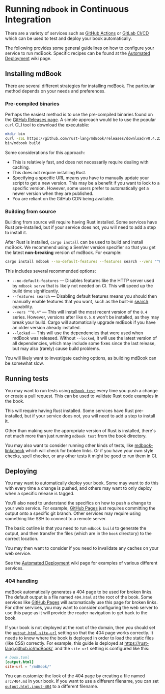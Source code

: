 # Running `mdbook` in Continuous Integration

There are a variety of services such as [GitHub Actions] or [GitLab CI/CD] which can be used to test and deploy your book automatically.

The following provides some general guidelines on how to configure your service to run mdBook.
Specific recipes can be found at the [Automated Deployment] wiki page.

[GitHub Actions]: https://docs.github.com/en/actions
[GitLab CI/CD]: https://docs.gitlab.com/ee/ci/
[Automated Deployment]: https://github.com/rust-lang/mdBook/wiki/Automated-Deployment

## Installing mdBook

There are several different strategies for installing mdBook.
The particular method depends on your needs and preferences.

### Pre-compiled binaries

Perhaps the easiest method is to use the pre-compiled binaries found on the [GitHub Releases page][releases].
A simple approach would be to use the popular `curl` CLI tool to download the executable:

```sh
mkdir bin
curl -sSL https://github.com/rust-lang/mdBook/releases/download/v0.4.22/mdbook-v0.4.22-x86_64-unknown-linux-gnu.tar.gz | tar -xz --directory=bin
bin/mdbook build
```

Some considerations for this approach:

* This is relatively fast, and does not necessarily require dealing with caching.
* This does not require installing Rust.
* Specifying a specific URL means you have to manually update your script to get a new version.
  This may be a benefit if you want to lock to a specific version.
  However, some users prefer to automatically get a newer version when they are published.
* You are reliant on the GitHub CDN being available.

[releases]: https://github.com/rust-lang/mdBook/releases

### Building from source

Building from source will require having Rust installed.
Some services have Rust pre-installed, but if your service does not, you will need to add a step to install it.

After Rust is installed, `cargo install` can be used to build and install mdBook.
We recommend using a SemVer version specifier so that you get the latest **non-breaking** version of mdBook.
For example:

```sh
cargo install mdbook --no-default-features --features search --vers "^0.4" --locked
```

This includes several recommended options:

* `--no-default-features` — Disables features like the HTTP server used by `mdbook serve` that is likely not needed on CI.
  This will speed up the build time significantly.
* `--features search` — Disabling default features means you should then manually enable features that you want, such as the built-in [search] capability.
* `--vers "^0.4"` — This will install the most recent version of the `0.4` series.
  However, versions after like `0.5.0` won't be installed, as they may break your build.
  Cargo will automatically upgrade mdBook if you have an older version already installed.
* `--locked` — This will use the dependencies that were used when mdBook was released.
  Without `--locked`, it will use the latest version of all dependencies, which may include some fixes since the last release, but may also (rarely) cause build problems.

You will likely want to investigate caching options, as building mdBook can be somewhat slow.

[search]: guide/reading.md#search

## Running tests

You may want to run tests using [`mdbook test`] every time you push a change or create a pull request.
This can be used to validate Rust code examples in the book.

This will require having Rust installed.
Some services have Rust pre-installed, but if your service does not, you will need to add a step to install it.

Other than making sure the appropriate version of Rust is installed, there's not much more than just running `mdbook test` from the book directory.

You may also want to consider running other kinds of tests, like [mdbook-linkcheck] which will check for broken links.
Or if you have your own style checks, spell checker, or any other tests it might be good to run them in CI.

[`mdbook test`]: cli/test.md
[mdbook-linkcheck]: https://github.com/Michael-F-Bryan/mdbook-linkcheck#continuous-integration

## Deploying

You may want to automatically deploy your book.
Some may want to do this with every time a change is pushed, and others may want to only deploy when a specific release is tagged.

You'll also need to understand the specifics on how to push a change to your web service.
For example, [GitHub Pages] just requires committing the output onto a specific git branch.
Other services may require using something like SSH to connect to a remote server.

The basic outline is that you need to run `mdbook build` to generate the output, and then transfer the files (which are in the `book` directory) to the correct location.

You may then want to consider if you need to invalidate any caches on your web service.

See the [Automated Deployment] wiki page for examples of various different services.

[GitHub Pages]: https://docs.github.com/en/pages

### 404 handling

mdBook automatically generates a 404 page to be used for broken links.
The default output is a file named `404.html` at the root of the book.
Some services like [GitHub Pages] will automatically use this page for broken links.
For other services, you may want to consider configuring the web server to use this page as it will provide the reader navigation to get back to the book.

If your book is not deployed at the root of the domain, then you should set the [`output.html.site-url`] setting so that the 404 page works correctly.
It needs to know where the book is deployed in order to load the static files (like CSS) correctly.
For example, this guide is deployed at <https://rust-lang.github.io/mdBook/>, and the `site-url` setting is configured like this:

```toml
# book.toml
[output.html]
site-url = "/mdBook/"
```

You can customize the look of the 404 page by creating a file named `src/404.md` in your book.
If you want to use a different filename, you can set [`output.html.input-404`] to a different filename.

[`output.html.site-url`]: format/configuration/renderers.md#html-renderer-options
[`output.html.input-404`]: format/configuration/renderers.md#html-renderer-options